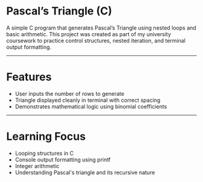 # Pascal’s Triangle (C)
A simple C program that generates Pascal’s Triangle using nested loops and basic arithmetic. This project was created as part of my university coursework to practice control structures, nested iteration, and terminal output formatting.

---

# Features
* User inputs the number of rows to generate
* Triangle displayed cleanly in terminal with correct spacing
* Demonstrates mathematical logic using binomial coefficients

---

# Learning Focus
* Looping structures in C
* Console output formatting using printf
* Integer arithmetic
* Understanding Pascal's triangle and its recursive nature

